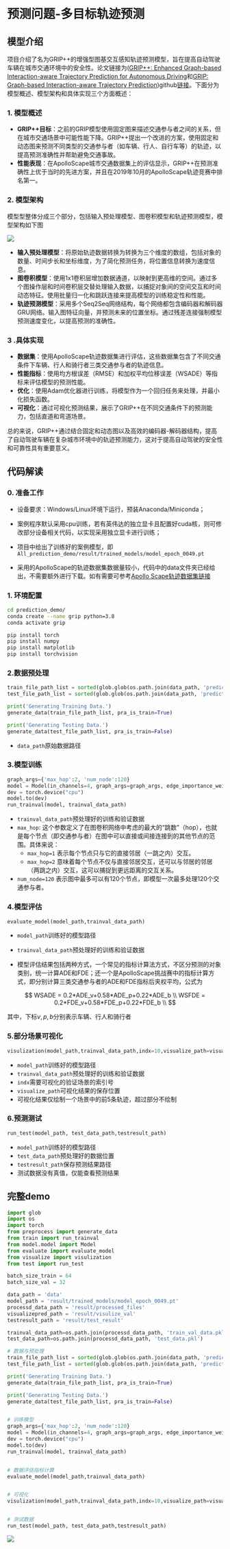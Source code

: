 # 预测问题-多目标轨迹预测

## 模型介绍

项目介绍了名为GRIP++的增强型图基交互感知轨迹预测模型，旨在提高自动驾驶车辆在城市交通环境中的安全性。论文链接为([GRIP++: Enhanced Graph-based Interaction-aware Trajectory Prediction for Autonomous Driving](https://arxiv.org/abs/1907.07792)和[GRIP: Graph-based Interaction-aware Trajectory Prediction](https://ieeexplore.ieee.org/abstract/document/8917228))github[链接](https://github.com/xincoder/GRIP?tab=readme-ov-file)。下面分为模型概述、模型架构和具体实现三个方面概述：

### 1. 模型概述

- **GRIP++目标**：之前的GRIP模型使用固定图来描述交通参与者之间的关系，但在城市交通场景中可能性能下降。GRIP++提出一个改进的方案，使用固定和动态图来预测不同类型的交通参与者（如车辆、行人、自行车等）的轨迹，以提高预测准确性并帮助避免交通事故。
- **性能表现**：在ApolloScape城市交通数据集上的评估显示，GRIP++在预测准确性上优于当时的先进方案，并且在2019年10月的ApolloScape轨迹竞赛中排名第一。

### 2. 模型架构

模型型整体分成三个部分，包括输入预处理模型、图卷积模型和轨迹预测模型，模型架构如下图

![](model_framework.png)

- **输入预处理模型**：将原始轨迹数据转换为转换为三个维度的数组，包括对象的数量、时间步长和坐标维度，为了简化预测任务，将位置信息转换为速度信息。
- **图卷积模型**：使用1x1卷积层增加数据通道，以映射到更高维的空间。通过多个图操作层和时间卷积层交替处理输入数据，以捕捉对象间的空间交互和时间动态特征。使用批量归一化和跳跃连接来提高模型的训练稳定性和性能。
- **轨迹预测模型**：采用多个Seq2Seq网络结构，每个网络都包含编码器和解码器GRU网络。输入图特征向量，并预测未来的位置坐标。通过残差连接强制模型预测速度变化，以提高预测的准确性。

### 3 .具体实现

- **数据集**：使用ApolloScape轨迹数据集进行评估，这些数据集包含了不同交通条件下车辆、行人和骑行者三类交通参与者的轨迹信息。
- **性能指标**：使用均方根误差（RMSE）和加权平均位移误差（WSADE）等指标来评估模型的预测性能。
- **优化**：使用Adam优化器进行训练，将模型作为一个回归任务来处理，并最小化损失函数。
- **可视化**：通过可视化预测结果，展示了GRIP++在不同交通条件下的预测能力，包括直道和弯道场景。

总的来说，GRIP++通过结合固定和动态图以及高效的编码器-解码器结构，提高了自动驾驶车辆在复杂城市环境中的轨迹预测能力，这对于提高自动驾驶的安全性和可靠性具有重要意义。

## 代码解读

### 0. 准备工作

- 设备要求：Windows/Linux环境下运行，预装Anaconda/Miniconda；

- 案例程序默认采用cpu训练，若有英伟达的独立显卡且配置好cuda核，则可修改部分设备相关代码，以实现采用独立显卡进行训练；

- 项目中给出了训练好的案例模型，即`All_prediction_demo/result/trained_models/model_epoch_0049.pt`

- 采用的ApolloScape的轨迹数据集数据量较小，代码中的data文件夹已经给出，不需要额外进行下载。如有需要可参考[Apollo Scape轨迹数据集链接](https://apolloscape.auto/trajectory.html#to_metric_href)

### 1. 环境配置

```bash
cd prediction_demo/
conda create --name grip python=3.8
conda activate grip

pip install torch
pip install numpy
pip install matplotlib
pip install torchvision
```

### 2.数据预处理

```python
train_file_path_list = sorted(glob.glob(os.path.join(data_path, 'prediction_train/*.txt')))
test_file_path_list = sorted(glob.glob(os.path.join(data_path, 'prediction_test/*.txt')))

print('Generating Training Data.')
generate_data(train_file_path_list, pra_is_train=True)

print('Generating Testing Data.')
generate_data(test_file_path_list, pra_is_train=False)
```

- `data_path`原始数据路径

### 3.模型训练

```python
graph_args={'max_hop':2, 'num_node':120}
model = Model(in_channels=4, graph_args=graph_args, edge_importance_weighting=True)
dev = torch.device("cpu")
model.to(dev)
run_trainval(model, trainval_data_path)
```

- `trainval_data_path`预处理好的训练和验证数据
- `max_hop`: 这个参数定义了在图卷积网络中考虑的最大的“跳数”（hop），也就是每个节点（即交通参与者）在图中可以直接或间接连接到的其他节点的范围。具体来说：
  - `max_hop=1` 表示每个节点只与它的直接邻居（一跳之内）交互。
  - `max_hop=2` 意味着每个节点不仅与直接邻居交互，还可以与邻居的邻居（两跳之内）交互，这可以捕捉到更远距离的交互关系。
- `num_node=120` 表示图中最多可以有120个节点，即模型一次最多处理120个交通参与者。

### 4.模型评估

```python
evaluate_model(model_path,trainval_data_path)
```

- `model_path`训练好的模型路径

- `trainval_data_path`预处理好的训练和验证数据

- 模型评估结果包括两种方式，一个常见的指标计算法方式，不区分预测的对象类别，统一计算ADE和FDE；还一个是ApolloScape挑战赛中的指标计算方式，即分别计算三类交通参与者的ADE和FDE指标后夹权平均，公式为

$$
WSADE = 0.2*ADE_v+0.58*ADE_p+0.22*ADE_b \\
WSFDE = 0.2*FDE_v+0.58*FDE_p+0.22*FDE_b \\
$$

其中，下标$v,p,b$分别表示车辆、行人和骑行者

### 5.部分场景可视化

```python
visulization(model_path,trainval_data_path,indx=10,visualize_path=visualizepred_path)
```

- `model_path`训练好的模型路径
- `trainval_data_path`预处理好的训练和验证数据
- `indx`需要可视化的验证场景的索引号
- `visualize_path`可视化结果的保存位置
- 可视化结果仅绘制一个场景中的前5条轨迹，超过部分不绘制

### 6.预测测试

```python
run_test(model_path, test_data_path,testresult_path)
```

- `model_path`训练好的模型路径
- `test_data_path`预处理好的数据位置
- `testresult_path`保存预测结果路径
- 测试数据没有真值，仅能查看预测结果

## 完整demo

```python
import glob
import os 
import torch
from preprocess import generate_data
from train import run_trainval
from model.model import Model
from evaluate import evaluate_model
from visualize import visulization
from test import run_test

batch_size_train = 64 
batch_size_val = 32

data_path = 'data'
model_path = 'result/trained_models/model_epoch_0049.pt'
processd_data_path = 'result/processed_files'
visualizepred_path = 'result/visulize_val'
testresult_path = 'result/test_result'

trainval_data_path=os.path.join(processd_data_path, 'train_val_data.pkl')
test_data_path=os.path.join(processd_data_path, 'test_data.pkl')

# 数据与预处理
train_file_path_list = sorted(glob.glob(os.path.join(data_path, 'prediction_train/*.txt')))
test_file_path_list = sorted(glob.glob(os.path.join(data_path, 'prediction_test/*.txt')))

print('Generating Training Data.')
generate_data(train_file_path_list, pra_is_train=True)

print('Generating Testing Data.')
generate_data(test_file_path_list, pra_is_train=False)


# 训练模型
graph_args={'max_hop':2, 'num_node':120}
model = Model(in_channels=4, graph_args=graph_args, edge_importance_weighting=True)
dev = torch.device("cpu")
model.to(dev)
run_trainval(model, trainval_data_path)


# 数据评估指标计算
evaluate_model(model_path,trainval_data_path)


# 可视化
visulization(model_path,trainval_data_path,indx=10,visualize_path=visualizepred_path)


# 测试数据
run_test(model_path, test_data_path,testresult_path)
```

![](result/visulize_val/10.jpg)
